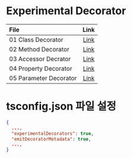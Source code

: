 # Experimental Decorator

| File                   |               Link                |
| :--------------------- | :-------------------------------: |
| 01 Class Decorator     |   [Link](01-class-decorator.ts)   |
| 02 Method Decorator    |  [Link](02-method-decorator.ts)   |
| 03 Accessor Decrator   |  [Link](03-accessor-decrator.ts)  |
| 04 Property Decorator  | [Link](04-property-decorator.ts)  |
| 05 Parameter Decorator | [Link](05-parameter-decorator.ts) |

# tsconfig.json 파일 설정
```json
{
  ...,
  "experimentalDecorators": true,
  "emitDecoratorMetadata": true,
  ...,
}
```